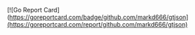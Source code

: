 [![Go Report Card](https://goreportcard.com/badge/github.com/markd666/gtjson](https://goreportcard.com/report/github.com/markd666/gtjson)
